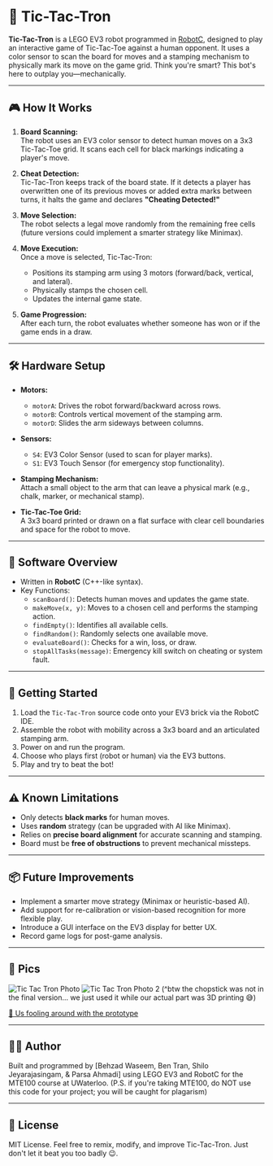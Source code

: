 # 🤖 Tic-Tac-Tron

**Tic-Tac-Tron** is a LEGO EV3 robot programmed in [RobotC](https://www.robotc.net/), designed to play an interactive game of Tic-Tac-Toe against a human opponent. It uses a color sensor to scan the board for moves and a stamping mechanism to physically mark its move on the game grid. Think you're smart? This bot's here to outplay you—mechanically.

---

## 🎮 How It Works

1. **Board Scanning:**  
   The robot uses an EV3 color sensor to detect human moves on a 3x3 Tic-Tac-Toe grid. It scans each cell for black markings indicating a player's move.

2. **Cheat Detection:**  
   Tic-Tac-Tron keeps track of the board state. If it detects a player has overwritten one of its previous moves or added extra marks between turns, it halts the game and declares **"Cheating Detected!"**

3. **Move Selection:**  
   The robot selects a legal move randomly from the remaining free cells (future versions could implement a smarter strategy like Minimax).

4. **Move Execution:**  
   Once a move is selected, Tic-Tac-Tron:
   - Positions its stamping arm using 3 motors (forward/back, vertical, and lateral).
   - Physically stamps the chosen cell.
   - Updates the internal game state.

5. **Game Progression:**  
   After each turn, the robot evaluates whether someone has won or if the game ends in a draw.

---

## 🛠️ Hardware Setup

- **Motors:**
  - `motorA`: Drives the robot forward/backward across rows.
  - `motorB`: Controls vertical movement of the stamping arm.
  - `motorD`: Slides the arm sideways between columns.

- **Sensors:**
  - `S4`: EV3 Color Sensor (used to scan for player marks).
  - `S1`: EV3 Touch Sensor (for emergency stop functionality).

- **Stamping Mechanism:**  
  Attach a small object to the arm that can leave a physical mark (e.g., chalk, marker, or mechanical stamp).

- **Tic-Tac-Toe Grid:**  
  A 3x3 board printed or drawn on a flat surface with clear cell boundaries and space for the robot to move.

---

## 🧠 Software Overview

- Written in **RobotC** (C++-like syntax).
- Key Functions:
  - `scanBoard()`: Detects human moves and updates the game state.
  - `makeMove(x, y)`: Moves to a chosen cell and performs the stamping action.
  - `findEmpty()`: Identifies all available cells.
  - `findRandom()`: Randomly selects one available move.
  - `evaluateBoard()`: Checks for a win, loss, or draw.
  - `stopAllTasks(message)`: Emergency kill switch on cheating or system fault.

---

## 🚀 Getting Started

1. Load the `Tic-Tac-Tron` source code onto your EV3 brick via the RobotC IDE.
2. Assemble the robot with mobility across a 3x3 board and an articulated stamping arm.
3. Power on and run the program.
4. Choose who plays first (robot or human) via the EV3 buttons.
5. Play and try to beat the bot!

---

## ⚠️ Known Limitations

- Only detects **black marks** for human moves.
- Uses **random** strategy (can be upgraded with AI like Minimax).
- Relies on **precise board alignment** for accurate scanning and stamping.
- Board must be **free of obstructions** to prevent mechanical missteps.

---

## 📦 Future Improvements

- Implement a smarter move strategy (Minimax or heuristic-based AI).
- Add support for re-calibration or vision-based recognition for more flexible play.
- Introduce a GUI interface on the EV3 display for better UX.
- Record game logs for post-game analysis.

---

## 📸 Pics

![Tic Tac Tron Photo](https://github.com/user-attachments/assets/86e4175e-8c26-473e-84bf-95300acbd6e6)
![Tic Tac Tron Photo 2](https://github.com/user-attachments/assets/50c49e09-6e9b-42e5-a3b5-90846127bf36)
(^btw the chopstick was not in the final version... we just used it while our actual part was 3D printing 😅)

[🤳 Us fooling around with the prototype](https://youtube.com/shorts/Xm68uUlmOJA?feature=share)

---

## 👨‍💻 Author

Built and programmed by [Behzad Waseem, Ben Tran, Shilo Jeyarajasingam, & Parsa Ahmadi] using LEGO EV3 and RobotC for the MTE100 course at UWaterloo.
(P.S. if you're taking MTE100, do NOT use this code for your project; you will be caught for plagarism)

---

## 📄 License

MIT License. Feel free to remix, modify, and improve Tic-Tac-Tron. Just don't let it beat you too badly 😉.
